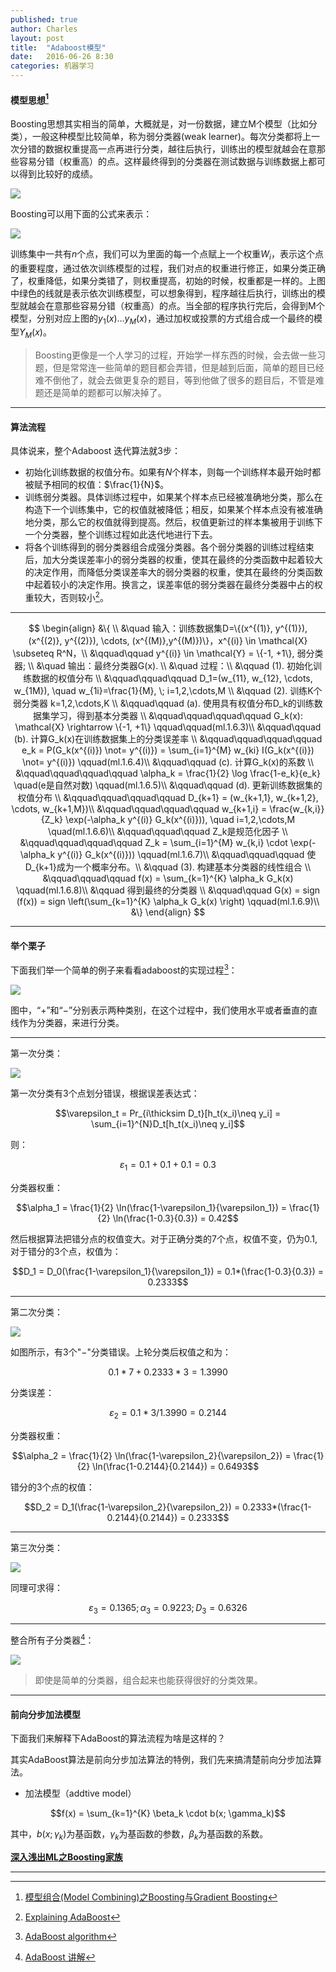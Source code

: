```yaml
---
published: true
author: Charles
layout: post
title:  "Adaboost模型"
date:   2016-06-26 8:30
categories: 机器学习
---
```


#### 模型思想[^1]

Boosting思想其实相当的简单，大概就是，对一份数据，建立M个模型（比如分类），一般这种模型比较简单，称为弱分类器(weak learner)。每次分类都将上一次分错的数据权重提高一点再进行分类，越往后执行，训练出的模型就越会在意那些容易分错（权重高）的点。这样最终得到的分类器在测试数据与训练数据上都可以得到比较好的成绩。

![][1]

Boosting可以用下面的公式来表示：

![][2]

训练集中一共有$n$个点，我们可以为里面的每一个点赋上一个权重$W_i$，表示这个点的重要程度，通过依次训练模型的过程，我们对点的权重进行修正，如果分类正确了，权重降低，如果分类错了，则权重提高，初始的时候，权重都是一样的。上图中绿色的线就是表示依次训练模型，可以想象得到，程序越往后执行，训练出的模型就越会在意那些容易分错（权重高）的点。当全部的程序执行完后，会得到M个模型，分别对应上图的$y_1(x)…y_M(x)$，通过加权或投票的方式组合成一个最终的模型$Y_M(x)$。

> Boosting更像是一个人学习的过程，开始学一样东西的时候，会去做一些习题，但是常常连一些简单的题目都会弄错，但是越到后面，简单的题目已经难不倒他了，就会去做更复杂的题目，等到他做了很多的题目后，不管是难题还是简单的题都可以解决掉了。

---

#### 算法流程

具体说来，整个Adaboost 迭代算法就3步：

- 初始化训练数据的权值分布。如果有$N$个样本，则每一个训练样本最开始时都被赋予相同的权值：$\frac{1}{N}$。
- 训练弱分类器。具体训练过程中，如果某个样本点已经被准确地分类，那么在构造下一个训练集中，它的权值就被降低；相反，如果某个样本点没有被准确地分类，那么它的权值就得到提高。然后，权值更新过的样本集被用于训练下一个分类器，整个训练过程如此迭代地进行下去。
- 将各个训练得到的弱分类器组合成强分类器。各个弱分类器的训练过程结束后，加大分类误差率小的弱分类器的权重，使其在最终的分类函数中起着较大的决定作用，而降低分类误差率大的弱分类器的权重，使其在最终的分类函数中起着较小的决定作用。换言之，误差率低的弱分类器在最终分类器中占的权重较大，否则较小[^3]。

<!-- ![][3] -->

---

$$
\begin{align}     &\{ \\     &\quad 输入：训练数据集D=\{(x^{(1)}, y^{(1)}), (x^{(2)}, y^{(2)}), \cdots, (x^{(M)},y^{(M)})\}，x^{(i)} \in \mathcal{X} \subseteq R^N，\\     &\qquad\qquad y^{(i)} \in \mathcal{Y} = \{-1, +1\}, 弱分类器; \\     &\quad 输出：最终分类器G(x). \\     &\quad 过程：\\     &\qquad (1). 初始化训练数据的权值分布 \\     &\qquad\qquad\qquad D_1=(w_{11}, w_{12}, \cdots, w_{1M}), \quad w_{1i}=\frac{1}{M}, \; i=1,2,\cdots,M \\     &\qquad (2). 训练K个弱分类器 k=1,2,\cdots,K \\     &\qquad\qquad (a). 使用具有权值分布D_k的训练数据集学习，得到基本分类器 \\     &\qquad\qquad\qquad\qquad G_k(x): \mathcal{X} \rightarrow \{-1, +1\} \qquad\qquad(ml.1.6.3)\\     &\qquad\qquad (b). 计算G_k(x)在训练数据集上的分类误差率 \\     &\qquad\qquad\qquad\qquad e_k = P(G_k(x^{(i)}) \not= y^{(i)}) = \sum_{i=1}^{M} w_{ki} I(G_k(x^{(i)}) \not= y^{(i)}) \qquad(ml.1.6.4)\\     &\qquad\qquad (c). 计算G_k(x)的系数 \\     &\qquad\qquad\qquad\qquad \alpha_k = \frac{1}{2} \log \frac{1-e_k}{e_k} \quad(e是自然对数) \qquad(ml.1.6.5)\\     &\qquad\qquad (d). 更新训练数据集的权值分布 \\     &\qquad\qquad\qquad\qquad D_{k+1} = (w_{k+1,1}, w_{k+1,2}, \cdots, w_{k+1,M})\\     &\qquad\qquad\qquad\qquad w_{k+1,i} = \frac{w_{k,i}}{Z_k} \exp(-\alpha_k y^{(i)} G_k(x^{(i)})), \quad i=1,2,\cdots,M \quad(ml.1.6.6)\\     &\qquad\qquad\qquad Z_k是规范化因子 \\     &\qquad\qquad\qquad\qquad Z_k = \sum_{i=1}^{M} w_{k,i} \cdot \exp(-\alpha_k y^{(i)} G_k(x^{(i)})) \qquad(ml.1.6.7)\\     &\qquad\qquad\qquad 使D_{k+1}成为一个概率分布。\\     &\qquad (3). 构建基本分类器的线性组合 \\     &\qquad\qquad\qquad f(x) = \sum_{k=1}^{K} \alpha_k G_k(x) \qquad(ml.1.6.8)\\     &\qquad 得到最终的分类器 \\     &\qquad\qquad G(x) = sign (f(x)) = sign \left(\sum_{k=1}^{K} \alpha_k G_k(x) \right) \qquad(ml.1.6.9)\\     &\}     \end{align}
$$

---

#### 举个栗子

下面我们举一个简单的例子来看看adaboost的实现过程[^4]：

![][4]

图中，“$+$”和“$-$”分别表示两种类别，在这个过程中，我们使用水平或者垂直的直线作为分类器，来进行分类。

---

第一次分类：

![][5]

第一次分类有3个点划分错误，根据误差表达式：

$$\varepsilon_t = Pr_{i\thicksim D_t}[h_t(x_i)\neq y_i] = \sum_{i=1}^{N}D_t[h_t(x_i)\neq y_i]$$

则：

$$\varepsilon_1 = 0.1+0.1+0.1 = 0.3$$

分类器权重：

$$\alpha_1 = \frac{1}{2} \ln(\frac{1-\varepsilon_1}{\varepsilon_1}) = \frac{1}{2} \ln(\frac{1-0.3}{0.3}) = 0.42$$

然后根据算法把错分点的权值变大。对于正确分类的7个点，权值不变，仍为0.1,对于错分的3个点，权值为：

$$D_1 = D_0(\frac{1-\varepsilon_1}{\varepsilon_1}) = 0.1*(\frac{1-0.3}{0.3}) = 0.2333$$

---

第二次分类：

![][6]

如图所示，有3个"$-$"分类错误。上轮分类后权值之和为：

$$0.1*7+0.2333*3=1.3990$$

分类误差：

$$\varepsilon_2 = 0.1*3/1.3990 = 0.2144$$

分类器权重：

$$\alpha_2 = \frac{1}{2} \ln(\frac{1-\varepsilon_2}{\varepsilon_2}) = \frac{1}{2} \ln(\frac{1-0.2144}{0.2144}) = 0.6493$$

错分的3个点的权值：

$$D_2 = D_1(\frac{1-\varepsilon_2}{\varepsilon_2}) = 0.2333*(\frac{1-0.2144}{0.2144}) = 0.2333$$

---

第三次分类：

![][7]

同理可求得：

$$\varepsilon_3=0.1365;\alpha_3=0.9223;D_3=0.6326$$

---

整合所有子分类器[^5]：

![][8]

> 即使是简单的分类器，组合起来也能获得很好的分类效果。

---

#### 前向分步加法模型

下面我们来解释下AdaBoost的算法流程为啥是这样的？

其实AdaBoost算法是前向分步加法算法的特例，我们先来搞清楚前向分步加法算法。

- 加法模型（addtive model）

$$f(x) = \sum_{k=1}^{K} \beta_k \cdot b(x; \gamma_k)$$

其中，$b(x; \gamma_k)$为基函数，$\gamma_k$为基函数的参数，$\beta_k$为基函数的系数。

**[深入浅出ML之Boosting家族](http://www.52caml.com/head_first_ml/ml-chapter6-boosting-family/)**

---

[1]:http://7xjbdi.com1.z0.glb.clouddn.com/weak_learner.png
[2]:http://7xjbdi.com1.z0.glb.clouddn.com/Boosting_1.png
[3]:http://7xjbdi.com1.z0.glb.clouddn.com/adaboost.png
[4]:http://7xjbdi.com1.z0.glb.clouddn.com/adaboost_1.png?imageView2/2/w/250
[5]:http://7xjbdi.com1.z0.glb.clouddn.com/adaboost_2.png
[6]:http://7xjbdi.com1.z0.glb.clouddn.com/adaboost_3.png
[7]:http://7xjbdi.com1.z0.glb.clouddn.com/adaboost_4.png?imageView2/2/w/300
[8]:http://7xjbdi.com1.z0.glb.clouddn.com/adaboost_5.png


[^1]:[模型组合(Model Combining)之Boosting与Gradient Boosting](http://www.cnblogs.com/LeftNotEasy/archive/2011/01/02/machine-learning-boosting-and-gradient-boosting.html)
[^2]:[浅谈 Adaboost 算法](http://blog.csdn.net/haidao2009/article/details/7514787)
[^3]:[Explaining AdaBoost](http://rob.schapire.net/papers/explaining-adaboost.pdf)
[^4]:[AdaBoost algorithm](https://alliance.seas.upenn.edu/~cis520/dynamic/2014/wiki/index.php?n=Lectures.Boosting)
[^5]:[AdaBoost 讲解](http://wenku.baidu.com/view/da0bdada998fcc22bcd10d5c.html)

